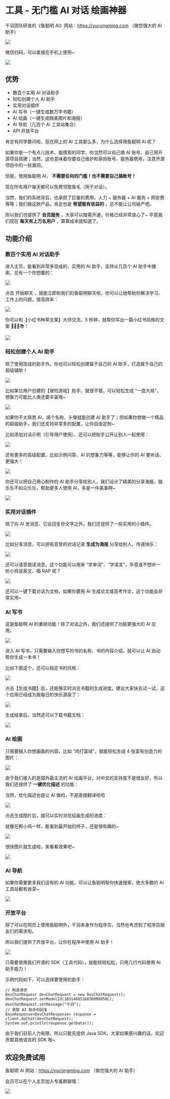 # 工具 - 无门槛 AI 对话  绘画神器

千羽团队研发的《鱼聪明 AI》网站：https://yucongming.com （做您强大的 AI 助手）

![](https://pic.yupi.icu/5563/202404191333530.jpeg)

微信扫码，可以直接在手机上使用~

![](https://pic.yupi.icu/5563/202404191333558.png)

## 优势

- 数百个实用 AI 对话助手
- 轻松创建个人 AI 助手
- 实用对话插件
- AI 写书（一键生成数万字书籍）
- AI 绘画（一键生成精美图片和海报）
- AI 导航（几百个 AI 工具站集合）
- API 开放平台

肯定有同学要问啦，现在网上的 AI 工具那么多，为什么选择用鱼聪明 AI 呢？

如果你是一个有点儿技术、能摸索的同学，你当然可以自己搞 AI 账号、自己用开源项目搭建；当然，这也意味着你要自己维护和承担账号、服务器费用，注意开源项目中的一些漏洞。

但是，使用鱼聪明 AI， **不需要任何的门槛！也不需要自己搞账号！**

现在所有用户每天都可以免费领取鱼毛（用于对话）。

当然，我们的系统背后，也承担了巨量的费用，人力 + 服务器 + AI 服务 + 网安费等等；我们做这款产品，肯定也是 **希望能有收益的** ，总不能让公司破产吧。

所以我们也提供了 **会员服务** ，大家可以按需开通，价格已经非常良心了~ 毕竟我们现在 **每天有上万名用户** ，算算成本就知道了。

## 功能介绍

### 数百个实用 AI 对话助手

进入主页，能看到非常多现成的、实用的 AI 助手，支持从几百个 AI 助手中搜索，总有一个你想要的：

![](https://pic.yupi.icu/5563/202404191333553.jpeg)

点击 开始聊天 ，就能立即和我们的鱼聪明聊天啦，你可以让她帮助你解决学习、工作上的问题，提高效率：

![](https://pic.yupi.icu/5563/202404191333598.jpeg)

你可以和【小红书种草文案】大师交流，5 秒钟，就帮你写出一篇小红书风格的文案 🧑🏻🦲📚！

![](https://pic.yupi.icu/5563/202404191333648.png)

### 轻松创建个人 AI 助手

除了使用现成的助手外，你也可以轻松创建属于自己的 AI 助手，打造属于自己的超级辅助！

![](https://pic.yupi.icu/5563/202404191333605.png)

比如某位用户创建的【冒险游戏】助手，就很不错，可以轻松生成 “一盘大局”，想象力可能比人类还要丰富哦~

![](https://pic.yupi.icu/5563/202404191333170.png)

如果你不太熟悉 AI，填个名称、头像就能创建 AI 助手了；但如果你想做一个精品的超级助手，我们还支持非常多的配置，让你自由定制~

比如添加对话示例（引导用户使用）、还可以把助手公开让别人一起使用：

![](https://pic.yupi.icu/5563/202404191333247.png)

还有更多的高级配置，比如示例问答、AI 的想象力等等，能够让你的 AI 更听话、更强大！

![](https://pic.yupi.icu/5563/202404191333243.png)

你还可以把自己用心制作的 AI 助手分享给别人，我们设计了精美的分享海报，独乐乐不如众乐乐，帮助更多人使用 AI，多是一件美事啊~

![](https://pic.yupi.icu/5563/202404191333474.png)

### 实用对话插件

除了向 AI 发消息、它会回复你文字之外，我们还提供了一些实用的小插件。

![](https://pic.yupi.icu/5563/202404191333455.png)

比如分享消息，可以把有意思的对话记录 **生成为海报** 分享给别人，传递快乐：

![](https://pic.yupi.icu/5563/202404191333505.png)

还可以语音朗读消息，这个功能可以用来 “学单词”、“学语言”，毕竟谁不想听一听小鸡说英文、唱 RAP 呢？

![](https://pic.yupi.icu/5563/202404191333834.png)

还可以一键下载对话为文档，如果你要用 AI 生成论文或高考作文，这个功能会非常实用~

### AI 写书

这是鱼聪明 AI 的重磅功能！除了对话之外，我们还提供了功能更强大的 AI 应用。

![](https://pic.yupi.icu/5563/202404191333990.png)

进入 AI 写书，只需要输入你想写的书的名称、书的内容介绍，就可以让 AI 自动帮你生成一本书！

比如下面这个，还可以指定书的风格：

![](https://pic.yupi.icu/5563/202404191333916.png)

点击【生成书籍】后，还能够实时浏览书籍的生成进度。建议大家快去试一试，这个应用已经成为我每日的快乐源泉了：

![](https://pic.yupi.icu/5563/202404191333401.png)

生成结束后，当然还可以下载书籍文档：

![](https://pic.yupi.icu/5563/202404191333309.png)

### AI 绘画

只需要输入你想画画的内容，比如 “鸡打篮球”，就能轻松生成 4 张富有创造力的图片：

![](https://pic.yupi.icu/5563/202404191333374.png)

由于我们接入的是国外最主流的 AI 绘画平台，对中文的支持度不是很友好，所以我们还提供了 **一键优化描述** 的功能：

当然，优化描述也是让 AI 做的，不是直接翻译哈哈

![](https://pic.yupi.icu/5563/202404191333454.png)

点击生成图片后，就可以实时浏览绘画生成的进度：

就像在孵小鸡一样，能看到最开始的样子，还是很有趣的~

![](https://pic.yupi.icu/5563/202404191333579.png)

很快图片就生成啦，来看看效果吧~

![](https://pic.yupi.icu/5563/202404191333040.png)

### AI 导航

如果你需要更多我们没有的 AI 功能，可以让鱼聪明帮你快速搜索，绝大多数的 AI 工具站都有收录~

![](https://pic.yupi.icu/5563/202404191333955.png)

### 开放平台

除了可以在网页上使用鱼聪明外，千羽本身作为程序员，当然也考虑到了程序员朋友们的需求啦。

所以我们提供了开放平台，让你在程序中使用 AI 助手！

![](https://pic.yupi.icu/5563/202404191333108.png)

只需要使用我们开源的 SDK（工具代码），就能轻轻松松，只用几行代码使用 AI 助手能力！

示例代码如下，可以选择要使用的助手：

```Plain
// 构造请求
DevChatRequest devChatRequest = new DevChatRequest();
devChatRequest.setModelId(1651468516836098050L);
devChatRequest.setMessage("千羽");
// 获取 AI 助手的回复
BaseResponse<DevChatResponse> response = client.doChat(devChatRequest);
System.out.println(response.getData());
```

由于我们目前人力有限，所以只能先提供 Java SDK，大家如果感兴趣的话，欢迎贡献其他语言的 SDK 哦~

## 欢迎免费试用

鱼聪明 AI 网站：https://yucongming.com （做您强大的 AI 助手）

会员可以在个人主页加入专属群聊哦：

![](https://pic.yupi.icu/5563/202404191333178.png)